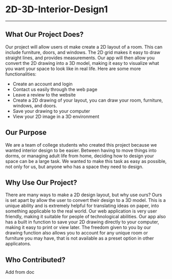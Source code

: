 # 2D-3D-Interior-Design1
-----
## What Our Project Does?
Our project will allow users ot make create a 2D layout of a room. This can include furniture, doors, and windows. The 2D grid makes it easy to draw straight lines, and provides measurements. Our app will then allow you convert the 2D drawing into a 3D model, making it easy to visualize what you want your space to look like in real life. Here are some more functionalities:
- Create an account and login
- Contact us easily through the web page
- Leave a review to the website
- Create a 2D drawing of your layout, you can draw your room, furniture, windows, and doors.
- Save your drawing to your computer
- View your 2D image in a 3D environment

## Our Purpose 
We are a team of college students who created this project because we wanted interior design to be easier. Between having to move things into dorms, or managing adult life from home, deciding how to design your space can be a large task. We wanted to make this task as easy as possible, not only for us, but anyone who has a space they need to design.
      
## Why Use Our Project?
There are many ways to make a 2D design layout, but why use ours? Ours is set apart by allow the user to convert their design to a 3D model. This is a unique ability and is extremely helpful for translating ideas on paper, into something applicable to the real world. Our web application is very user friendly, making it suitable for people of technological abilities. Our app also has a built in function to save your 2D drawing directly to your computer, making it easy to print or view later. The freedom given to you by our drawing function also allows you to account for any unique room or furniture you may have, that is not available as a preset option in other applicatons.

## Who Contributed?
Add from doc
